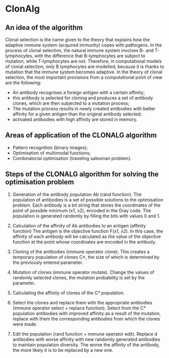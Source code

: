 # ClonAlg

## An idea of the algorithm

Clonal selection is the name given to the theory that explains how the adaptive immune system (acquired immunity) copes with pathogens. 
In the process of clonal selection, the natural immune system involves B- and T-lymphocytes, with the difference that B-lymphocytes are subject to mutation, 
while T-lymphocytes are not. 
Therefore, in computational models of clonal selection, only B lymphocytes are modelled,
because it is thanks to mutation that the immune system becomes adaptive. 
In the theory of clonal selection, the most important provisions from a computational point of view are the following:

* An antibody recognises a foreign antigen with a certain affinity;
* this antibody is selected for cloning and produces a set of antibody clones, which are then subjected to a mutation process;
* The mutation process results in newly created antibodies with better affinity for a given antigen than the original antibody selected;
* activated antibodies with high affinity are stored in memory.

## Areas of application of the CLONALG algorithm

* Pattern recognition (binary images);
* Optimisation of multimodal functions;
* Combinatorial optimisation (traveling salesman problem).

## Steps of the CLONALG algorithm for solving the optimisation problem 

1. Generation of the antibody population Ab (rand function). 
The population of antibodies is a set of possible solutions to the optimisation problem. 
Each antibody is a bit string that stores the coordinates of the point of possible minimum (x1, x2), encoded in the Gray code. 
The population is generated randomly by filling the bits with values 0 and 1.

2. Calculation of the affinity of Ab antibodies to an antigen (affinity function)
The antigen is the objective function F(x1, x2). 
In this case, the affinity of each antibody will be calculated as the value of the objective function at the point whose coordinates are encoded in the antibody.

3. Cloning of the antibodies (immune operator clone).
This creates a temporary population of clones C*, the size of which is determined by the previously entered parameter.

4. Mutation of clones (immune operator mutate). 
Change the values of randomly selected clones, the mutation probability is set by the parameter.

5. Calculating the affinity of clones of the C* population.

6. Select the clones and replace them with the appropriate antibodies (immune operator select + replace function). 
Select from the C* population antibodies with improved affinity as a result of the mutation, replace with them the corresponding antibodies from which the clones were made.

7. Edit the population (rand function + immune operator edit). 
Replace d antibodies with worse affinity with new randomly generated antibodies to maintain population diversity. 
The worse the affinity of the antibody, the more likely it is to be replaced by a new one.
